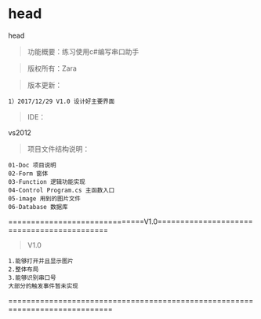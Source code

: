 # head

head

>功能概要：练习使用c#编写串口助手

>版权所有：Zara

>版本更新：

	1）2017/12/29 V1.0 设计好主要界面
>IDE：

  vs2012

>项目文件结构说明：

	01-Doc 项目说明
	02-Form 窗体
	03-Function 逻辑功能实现
	04-Control Program.cs 主函数入口
	05-image 用到的图片文件
	06-Database 数据库

==============================V1.0===========================================
>V1.0 

    1.能够打开并且显示图片
	2.整体布局
	3.能够识别串口号
	大部分的触发事件暂未实现
=============================================================================
